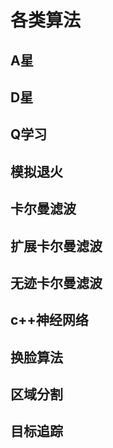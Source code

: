 # 各类算法
## A星
## D星
## Q学习
## 模拟退火
## 卡尔曼滤波
## 扩展卡尔曼滤波
## 无迹卡尔曼滤波
## c++神经网络
## 换脸算法
## 区域分割
## 目标追踪
